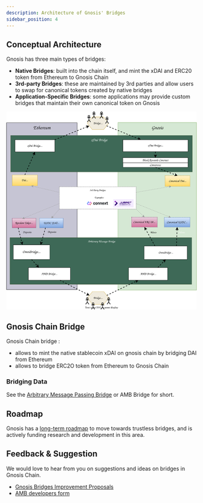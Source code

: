 ```yaml
---
description: Architecture of Gnosis' Bridges
sidebar_position: 4
---
```


## Conceptual Architecture

Gnosis has three main types of bridges:

- **Native Bridges**: built into the chain itself, and mint the xDAI and ERC20 token from Ethereum to Gnosis Chain
- **3rd-party Bridges**: these are maintained by 3rd parties and allow users to swap for canonical tokens created by native bridges
- **Application-Specific Bridges**: some applications may provide custom bridges that maintain their own canonical token on Gnosis

![Diagrams overview of Bridges](../../static/img/bridges/diagrams/bridge-overview.svg)

## Gnosis Chain Bridge

Gnosis Chain bridge :
- allows to mint the native stablecoin xDAI on gnosis chain by bridging DAI from Ethereum
- allows to bridge ERC2O token from Ethereum to Gnosis Chain


### Bridging Data

See the [Arbitrary Message Passing Bridge](/bridges/tokenbridge/amb-bridge) or AMB Bridge for short.


## Roadmap

Gnosis has a [long-term roadmap](/bridges/roadmap) to move towards trustless bridges, and is actively funding research and development in this area.

## Feedback & Suggestion

We would love to hear from you on suggestions and ideas on bridges in Gnosis Chain.

- [Gnosis Bridges Improvement Proposals](https://docs.google.com/forms/d/1V5RH7rIcHw-7JSePErUNutWO_p59HwbbsNedoWidTKA/viewform?edit_requested=true)
- [AMB developers form](https://docs.google.com/forms/d/1wj31wGZ2sxMd_n35ZTavqegQo8XEp2C9brBPLFwCMn0/viewform?edit_requested=true#responses)
